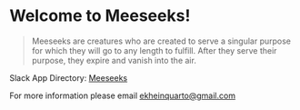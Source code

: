 # Welcome to Meeseeks!

> Meeseeks are creatures who are created to serve a singular purpose for which they will go to any length to fulfill. After they serve their purpose, they expire and vanish into the air.

Slack App Directory: [Meeseeks](https://dimensionc-137group.slack.com/apps/A03JZT2EADN-meeseeks?tab=more_info)

For more information please email ekheinquarto@gmail.com
